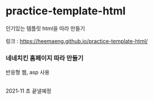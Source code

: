 # practice-template-html

인기있는 템플릿 html을 따라 만들기

링크 : https://heemaeng.github.io/practice-template-html/

### 네네치킨 홈페이지 따라 만들기

반응형 웹, asp 사용

##

2021-11 초 끝낼예정
